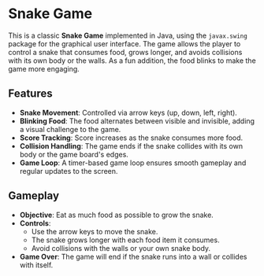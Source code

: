 # Snake Game

This is a classic **Snake Game** implemented in Java, using the `javax.swing` package for the graphical user interface. The game allows the player to control a snake that consumes food, grows longer, and avoids collisions with its own body or the walls. As a fun addition, the food blinks to make the game more engaging.

## Features

- **Snake Movement**: Controlled via arrow keys (up, down, left, right).
- **Blinking Food**: The food alternates between visible and invisible, adding a visual challenge to the game.
- **Score Tracking**: Score increases as the snake consumes more food.
- **Collision Handling**: The game ends if the snake collides with its own body or the game board's edges.
- **Game Loop**: A timer-based game loop ensures smooth gameplay and regular updates to the screen.

## Gameplay

- **Objective**: Eat as much food as possible to grow the snake.
- **Controls**:
  - Use the arrow keys to move the snake.
  - The snake grows longer with each food item it consumes.
  - Avoid collisions with the walls or your own snake body.
- **Game Over**: The game will end if the snake runs into a wall or collides with itself.

